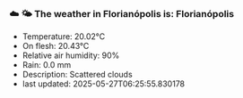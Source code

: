 ### ☁️ 🌤️  The weather in Florianópolis is: Florianópolis

- Temperature: 20.02°C
- On flesh: 20.43°C
- Relative air humidity: 90%
- Rain: 0.0 mm
- Description: Scattered clouds
- last updated: 2025-05-27T06:25:55.830178
